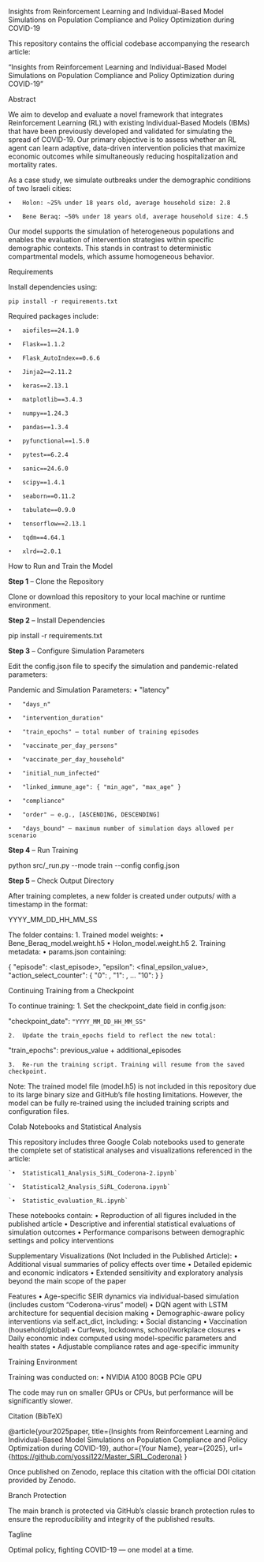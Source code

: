 Insights from Reinforcement Learning and Individual-Based Model Simulations on Population Compliance and Policy Optimization during COVID-19

This repository contains the official codebase accompanying the research article:

“Insights from Reinforcement Learning and Individual-Based Model Simulations on Population Compliance and Policy Optimization during COVID-19”


Abstract

We aim to develop and evaluate a novel framework that integrates Reinforcement Learning (RL) with existing Individual-Based Models (IBMs) that have been previously developed and validated for simulating the spread of COVID-19. Our primary objective is to assess whether an RL agent can learn adaptive, data-driven intervention policies that maximize economic outcomes while simultaneously reducing hospitalization and mortality rates.

As a case study, we simulate outbreaks under the demographic conditions of two Israeli cities:

	•	Holon: ~25% under 18 years old, average household size: 2.8
 
	•	Bene Beraq: ~50% under 18 years old, average household size: 4.5

Our model supports the simulation of heterogeneous populations and enables the evaluation of intervention strategies within specific demographic contexts. This stands in contrast to deterministic compartmental models, which assume homogeneous behavior.


Requirements

Install dependencies using:

`pip install -r requirements.txt`

Required packages include:

	•	aiofiles==24.1.0
 
	•	Flask==1.1.2
 
	•	Flask_AutoIndex==0.6.6
 
	•	Jinja2==2.11.2
 
	•	keras==2.13.1
 
	•	matplotlib==3.4.3
 
	•	numpy==1.24.3
 
	•	pandas==1.3.4
 
	•	pyfunctional==1.5.0
 
	•	pytest==6.2.4
 
	•	sanic==24.6.0
 
	•	scipy==1.4.1
 
	•	seaborn==0.11.2
 
	•	tabulate==0.9.0
 
	•	tensorflow==2.13.1
 
	•	tqdm==4.64.1
 
	•	xlrd==2.0.1



How to Run and Train the Model

**Step 1** – Clone the Repository

Clone or download this repository to your local machine or runtime environment.

**Step 2** – Install Dependencies

pip install -r requirements.txt

**Step 3** – Configure Simulation Parameters

Edit the config.json file to specify the simulation and pandemic-related parameters:

Pandemic and Simulation Parameters:
	•	"latency"
 
	•	"days_n"
 
	•	"intervention_duration"
 
	•	"train_epochs" – total number of training episodes
 
	•	"vaccinate_per_day_persons"
 
	•	"vaccinate_per_day_household"
 
	•	"initial_num_infected"
 
	•	"linked_immune_age": { "min_age", "max_age" }
 
	•	"compliance"
 
	•	"order" – e.g., [ASCENDING, DESCENDING]
 
	•	"days_bound" – maximum number of simulation days allowed per scenario

**Step 4** – Run Training

python src/_run.py --mode train --config config.json

**Step 5** – Check Output Directory

After training completes, a new folder is created under outputs/ with a timestamp in the format:

YYYY_MM_DD_HH_MM_SS

The folder contains:
	1.	Trained model weights:
	•	Bene_Beraq_model.weight.h5
	•	Holon_model.weight.h5
	2.	Training metadata:
	•	params.json containing:

{
  "episode": <last_episode>,
  "epsilon": <final_epsilon_value>,
  "action_select_counter": {
    "0": <count>,
    "1": <count>,
    ...
    "10": <count>
  }
}




Continuing Training from a Checkpoint

To continue training:
	1.	Set the checkpoint_date field in config.json:

"checkpoint_date": `"YYYY_MM_DD_HH_MM_SS"`

	2.	Update the train_epochs field to reflect the new total:

"train_epochs": previous_value + additional_episodes

	3.	Re-run the training script. Training will resume from the saved checkpoint.

Note: The trained model file (model.h5) is not included in this repository due to its large binary size and GitHub’s file hosting limitations. However, the model can be fully re-trained using the included training scripts and configuration files.

Colab Notebooks and Statistical Analysis

This repository includes three Google Colab notebooks used to generate the complete set of statistical analyses and visualizations referenced in the article:

	`•	Statistical1_Analysis_SiRL_Coderona-2.ipynb`
 
	`•	Statistical2_Analysis_SiRL_Coderona.ipynb`
 
	`•	Statistic_evaluation_RL.ipynb`

These notebooks contain:
	•	Reproduction of all figures included in the published article
	•	Descriptive and inferential statistical evaluations of simulation outcomes
	•	Performance comparisons between demographic settings and policy interventions

Supplementary Visualizations (Not Included in the Published Article):
	•	Additional visual summaries of policy effects over time
	•	Detailed epidemic and economic indicators
	•	Extended sensitivity and exploratory analysis beyond the main scope of the paper

Features
	•	Age-specific SEIR dynamics via individual-based simulation (includes custom “Coderona-virus” model)
	•	DQN agent with LSTM architecture for sequential decision making
	•	Demographic-aware policy interventions via self.act_dict, including:
	•	Social distancing
	•	Vaccination (household/global)
	•	Curfews, lockdowns, school/workplace closures
	•	Daily economic index computed using model-specific parameters and health states
	•	Adjustable compliance rates and age-specific immunity



Training Environment

Training was conducted on:
	•	NVIDIA A100 80GB PCIe GPU

The code may run on smaller GPUs or CPUs, but performance will be significantly slower.

Citation (BibTeX)

@article{your2025paper,
  title={Insights from Reinforcement Learning and Individual-Based Model Simulations on Population Compliance and Policy Optimization during COVID-19},
  author={Your Name},
  year={2025},
  url={https://github.com/yossi122/Master_SiRL_Coderona}
}

Once published on Zenodo, replace this citation with the official DOI citation provided by Zenodo.



Branch Protection

The main branch is protected via GitHub’s classic branch protection rules to ensure the reproducibility and integrity of the published results.



Tagline

Optimal policy, fighting COVID-19 — one model at a time.




